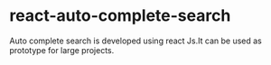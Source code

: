 # react-auto-complete-search
Auto complete search is developed using react Js.It can be used as prototype for large projects.
